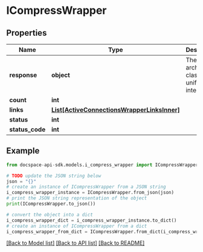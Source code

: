# ICompressWrapper

## Properties

Name | Type | Description | Notes
------------ | ------------- | ------------- | -------------
**response** | **object** | The archiving class unification interface. | [optional] 
**count** | **int** |  | [optional] 
**links** | [**List[ActiveConnectionsWrapperLinksInner]**](ActiveConnectionsWrapperLinksInner.md) |  | [optional] 
**status** | **int** |  | [optional] 
**status_code** | **int** |  | [optional] 

## Example

```python
from docspace-api-sdk.models.i_compress_wrapper import ICompressWrapper

# TODO update the JSON string below
json = "{}"
# create an instance of ICompressWrapper from a JSON string
i_compress_wrapper_instance = ICompressWrapper.from_json(json)
# print the JSON string representation of the object
print(ICompressWrapper.to_json())

# convert the object into a dict
i_compress_wrapper_dict = i_compress_wrapper_instance.to_dict()
# create an instance of ICompressWrapper from a dict
i_compress_wrapper_from_dict = ICompressWrapper.from_dict(i_compress_wrapper_dict)
```
[[Back to Model list]](../README.md#documentation-for-models) [[Back to API list]](../README.md#documentation-for-api-endpoints) [[Back to README]](../README.md)


